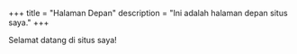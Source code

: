 +++
title = "Halaman Depan"
description = "Ini adalah halaman depan situs saya."
+++

Selamat datang di situs saya!
